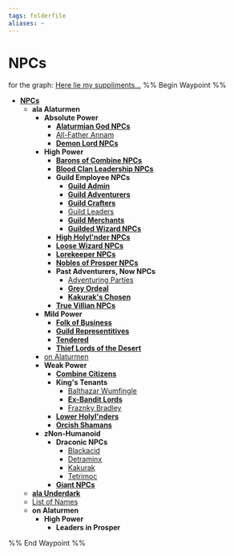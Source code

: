 ```yaml
---
tags: folderfile
aliases: ~
---
```


# NPCs

for the graph: [Here lie my suppliments...](..\..\MEDIA\SUPP\Here%20lie%20my%20suppliments....md)
%% Begin Waypoint %%

* **[NPCs](NPCs.md)**
  * **ala Alaturmen**
    * **Absolute Power**
      * **[Alaturmian God NPCs](ala%20Alaturmen\Absolute%20Power\Alaturmian%20God%20NPCs\Alaturmian%20God%20NPCs.md)**
      * [All-Father Annam](ala%20Alaturmen\Absolute%20Power\All-Father%20Annam.md)
      * **[Demon Lord NPCs](ala%20Alaturmen\Absolute%20Power\Demon%20Lord%20NPCs\Demon%20Lord%20NPCs.md)**
    * **High Power**
      * **[Barons of Combine NPCs](ala%20Alaturmen\High%20Power\Barons%20of%20Combine%20NPCs\Barons%20of%20Combine%20NPCs.md)**
      * **[Blood Clan Leadership NPCs](ala%20Alaturmen\High%20Power\Blood%20Clan%20Leadership%20NPCs\Blood%20Clan%20Leadership%20NPCs.md)**
      * **Guild Employee NPCs**
        * **[Guild Admin](ala%20Alaturmen\High%20Power\Guild%20Employee%20NPCs\Guild%20Admin\Guild%20Admin.md)**
        * **[Guild Adventurers](ala%20Alaturmen\High%20Power\Guild%20Employee%20NPCs\Guild%20Adventurers\Guild%20Adventurers.md)**
        * **[Guild Crafters](ala%20Alaturmen\High%20Power\Guild%20Employee%20NPCs\Guild%20Crafters\Guild%20Crafters.md)**
        * [Guild Leaders](ala%20Alaturmen\High%20Power\Guild%20Employee%20NPCs\Guild%20Leaders.md)
        * **[Guild Merchants](ala%20Alaturmen\High%20Power\Guild%20Employee%20NPCs\Guild%20Merchants\Guild%20Merchants.md)**
        * **[Guilded Wizard NPCs](ala%20Alaturmen\High%20Power\Guild%20Employee%20NPCs\Guilded%20Wizard%20NPCs\Guilded%20Wizard%20NPCs.md)**
      * **[High Holyl'nder NPCs](ala%20Alaturmen\High%20Power\High%20Holyl'nder%20NPCs\High%20Holyl'nder%20NPCs.md)**
      * **[Loose Wizard NPCs](ala%20Alaturmen\High%20Power\Loose%20Wizard%20NPCs\Loose%20Wizard%20NPCs.md)**
      * **[Lorekeeper NPCs](ala%20Alaturmen\High%20Power\Lorekeeper%20NPCs\Lorekeeper%20NPCs.md)**
      * **[Nobles of Prosper NPCs](ala%20Alaturmen\High%20Power\Nobles%20of%20Prosper%20NPCs\Nobles%20of%20Prosper%20NPCs.md)**
      * **Past Adventurers, Now NPCs**
        * [Adventuring Parties](ala%20Alaturmen\High%20Power\Past%20Adventurers,%20Now%20NPCs\Adventuring%20Parties.md)
        * **[Grey Ordeal](ala%20Alaturmen\High%20Power\Past%20Adventurers,%20Now%20NPCs\Grey%20Ordeal\Grey%20Ordeal.md)**
        * **[Kakurak's Chosen](ala%20Alaturmen\High%20Power\Past%20Adventurers,%20Now%20NPCs\Kakurak's%20Chosen\Kakurak's%20Chosen.md)**
      * **[True Villian NPCs](ala%20Alaturmen\High%20Power\True%20Villian%20NPCs\True%20Villian%20NPCs.md)**
    * **Mild Power**
      * **[Folk of Business](ala%20Alaturmen\Mild%20Power\Folk%20of%20Business\Folk%20of%20Business.md)**
      * **[Guild Representitives](ala%20Alaturmen\Mild%20Power\Guild%20Representitives\Guild%20Representitives.md)**
      * **[Tendered](ala%20Alaturmen\Mild%20Power\Tendered\Tendered.md)**
      * **[Thief Lords of the Desert](ala%20Alaturmen\Mild%20Power\Thief%20Lords%20of%20the%20Desert\Thief%20Lords%20of%20the%20Desert.md)**
    * [on Alaturmen](ala%20Alaturmen\on%20Alaturmen.md)
    * **Weak Power**
      * **[Combine Citizens](ala%20Alaturmen\Weak%20Power\Combine%20Citizens\Combine%20Citizens.md)**
      * **King's Tenants**
        * [Balthazar Wumfingle](ala%20Alaturmen\Weak%20Power\King's%20Tenants\Balthazar%20Wumfingle.md)
        * **[Ex-Bandit Lords](ala%20Alaturmen\Weak%20Power\King's%20Tenants\Ex-Bandit%20Lords\Ex-Bandit%20Lords.md)**
        * [Fraznky Bradley](ala%20Alaturmen\Weak%20Power\King's%20Tenants\Fraznky%20Bradley.md)
      * **[Lower Holyl'nders](ala%20Alaturmen\Weak%20Power\Lower%20Holyl'nders\Lower%20Holyl'nders.md)**
      * **[Orcish Shamans](ala%20Alaturmen\Weak%20Power\Orcish%20Shamans\Orcish%20Shamans.md)**
    * **zNon-Humanoid**
      * **Draconic NPCs**
        * [Blackacid](ala%20Alaturmen\zNon-Humanoid\Draconic%20NPCs\Blackacid.md)
        * [Detraminx](ala%20Alaturmen\zNon-Humanoid\Draconic%20NPCs\Detraminx.md)
        * [Kakurak](ala%20Alaturmen\zNon-Humanoid\Draconic%20NPCs\Kakurak.md)
        * [Tetrimoc](ala%20Alaturmen\zNon-Humanoid\Draconic%20NPCs\Tetrimoc.md)
      * **[Giant NPCs](ala%20Alaturmen\zNon-Humanoid\Giant%20NPCs\Giant%20NPCs.md)**
  * **[ala Underdark](ala%20Underdark\ala%20Underdark.md)**
  * [List of Names](List%20of%20Names.md)
  * **on Alaturmen**
    * **High Power**
      * **Leaders in Prosper**

%% End Waypoint %%
